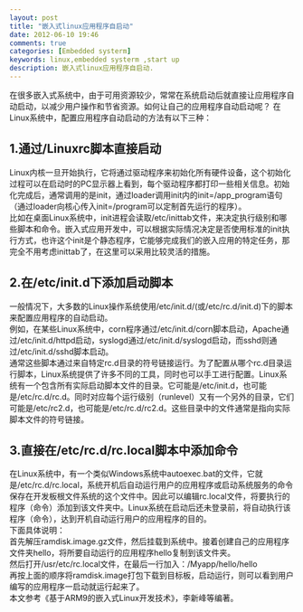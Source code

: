 ```yaml
---
layout: post
title: "嵌入式linux应用程序自启动"
date: 2012-06-10 19:46
comments: true
categories: [Embedded systerm]
keywords: linux,embedded systerm ,start up
description: 嵌入式linux应用程序自启动.
---
```

在很多嵌入式系统中，由于可用资源较少，常常在系统启动后就直接让应用程序自动启动，以减少用户操作和节省资源。如何让自己的应用程序自动启动呢？    在Linux系统中，配置应用程序自动启动的方法有以下三种：   
<!--more-->
## 1.通过/Linuxrc脚本直接启动   
Linux内核一旦开始执行，它将通过驱动程序来初始化所有硬件设备，这个初始化过程可以在启动时的PC显示器上看到，每个驱动程序都打印一些相关信息。初始化完成后，通常调用的是init，通过loader调用init内的init=/app_program语句（通过loader向核心传入init=/program可以定制首先运行的程序）。   
比如在桌面Linux系统中，init进程会读取/etc/inittab文件，来决定执行级别和哪些脚本和命令。嵌入式应用开发中，可以根据实际情况决定是否使用标准的init执行方式，也许这个init是个静态程序，它能够完成我们的嵌入应用的特定任务，那完全不用考虑inittab了，在这里可以采用比较灵活的措施。   
## 2.在/etc/init.d下添加启动脚本    
一般情况下，大多数的Linux操作系统使用/etc/init.d/(或/etc/rc.d/init.d)下的脚本来配置应用程序的自动启动。   
例如，在某些Linux系统中，corn程序通过/etc/init.d/corn脚本启动，Apache通过/etc/init.d/httpd启动，syslogd通过/etc/init.d/syslogd启动，而sshd则通过/etc/init.d/sshd脚本启动。   
通常这些脚本通过来自特定rc.d目录的符号链接运行。为了配置从哪个rc.d目录运行脚本，Linux系统提供了许多不同的工具，同时也可以手工进行配置。Linux系统有一个包含所有实际启动脚本文件的目录。它可能是/etc/init.d，也可能是/etc/rc.d/rc.d。同时对应每个运行级别（runlevel）又有一个另外的目录，它们可能是/etc/rc2.d，也可能是/etc/rc.d/rc2.d。这些目录中的文件通常是指向实际脚本文件的符号链接。   
## 3.直接在/etc/rc.d/rc.local脚本中添加命令  
在Linux系统中，有一个类似Windows系统中autoexec.bat的文件，它就是/etc/rc.d/rc.local，系统开机后自动运行用户的应用程序或启动系统服务的命令保存在开发板根文件系统的这个文件中。因此可以编辑rc.local文件，将要执行的程序（命令）添加到该文件夹中。Linux系统在启动后还未登录前，将自动执行该程序（命令），达到开机自动运行用户的应用程序的目的。   
下面具体说明：    
首先解压ramdisk.image.gz文件，然后挂载到系统中。接着创建自己的应用程序文件夹hello，将所要自动运行的应用程序hello复制到该文件夹。   
然后打开/usr/etc/rc.local文件，在最后一行加入：/Myapp/hello/hello   
再按上面的顺序将ramdisk.image打包下载到目标板，启动运行，则可以看到用户编写的应用程序一启动就运行起来了。   
本文参考《基于ARM9的嵌入式Linux开发技术》，李新峰等编著。   